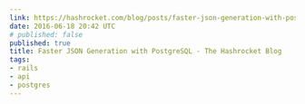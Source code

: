 ```yaml
---
link: https://hashrocket.com/blog/posts/faster-json-generation-with-postgresql
date: 2016-06-18 20:42 UTC
# published: false
published: true
title: Faster JSON Generation with PostgreSQL - The Hashrocket Blog
tags:
- rails
- api
- postgres
---
```




